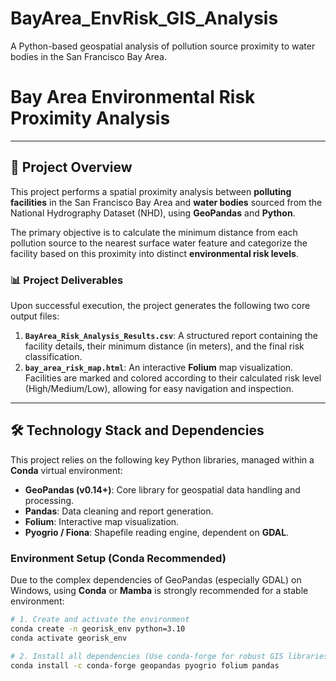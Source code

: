 # BayArea_EnvRisk_GIS_Analysis
A Python-based geospatial analysis of pollution source proximity to water bodies in the San Francisco Bay Area.
# Bay Area Environmental Risk Proximity Analysis

---

## 🎯 Project Overview

This project performs a spatial proximity analysis between **polluting facilities** in the San Francisco Bay Area and **water bodies** sourced from the National Hydrography Dataset (NHD), using **GeoPandas** and **Python**.

The primary objective is to calculate the minimum distance from each pollution source to the nearest surface water feature and categorize the facility based on this proximity into distinct **environmental risk levels**.

### 📊 Project Deliverables

Upon successful execution, the project generates the following two core output files:

1.  **`BayArea_Risk_Analysis_Results.csv`**: A structured report containing the facility details, their minimum distance (in meters), and the final risk classification.
2.  **`bay_area_risk_map.html`**: An interactive **Folium** map visualization. Facilities are marked and colored according to their calculated risk level (High/Medium/Low), allowing for easy navigation and inspection.

---

## 🛠️ Technology Stack and Dependencies

This project relies on the following key Python libraries, managed within a **Conda** virtual environment:

* **GeoPandas (v0.14+)**: Core library for geospatial data handling and processing.
* **Pandas**: Data cleaning and report generation.
* **Folium**: Interactive map visualization.
* **Pyogrio / Fiona**: Shapefile reading engine, dependent on **GDAL**.

### Environment Setup (Conda Recommended)

Due to the complex dependencies of GeoPandas (especially GDAL) on Windows, using **Conda** or **Mamba** is strongly recommended for a stable environment:

```bash
# 1. Create and activate the environment
conda create -n georisk_env python=3.10
conda activate georisk_env

# 2. Install all dependencies (Use conda-forge for robust GIS libraries)
conda install -c conda-forge geopandas pyogrio folium pandas
